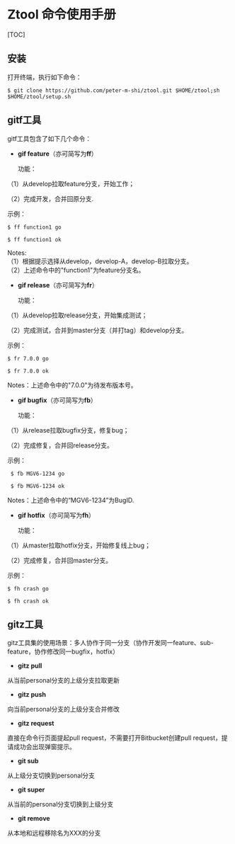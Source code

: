 # Ztool 命令使用手册 

[TOC]

## 安装

打开终端，执行如下命令：

    $ git clone https://github.com/peter-m-shi/ztool.git $HOME/ztool;sh $HOME/ztool/setup.sh


## gitf工具

gitf工具包含了如下几个命令：


* **gif feature**（亦可简写为**ff**）



  功能：



（1）从develop拉取feature分支，开始工作；

（2）完成开发，合并回原分支.



  示例：



    $ ff function1 go
  
    $ ff function1 ok

  Notes:  
（1）根据提示选择从develop，develop-A，develop-B拉取分支。  
（2）上述命令中的"function1"为feature分支名。


* **gif release**（亦可简写为**fr**）



  功能：



（1）从develop拉取release分支，开始集成测试；

（2）完成测试，合并到master分支（并打tag）和develop分支。



  示例：



    $ fr 7.0.0 go

    $ fr 7.0.0 ok



  Notes：上述命令中的"7.0.0"为待发布版本号。



* **gif bugfix**（亦可简写为**fb**）



  功能：



（1）从release拉取bugfix分支，修复bug；

（2）完成修复，合并回release分支。



  示例：



     $ fb MGV6-1234 go

     $ fb MGV6-1234 ok



  Notes：上述命令中的“MGV6-1234”为BugID.



* **gif hotfix**（亦可简写为**fh**）



  功能：



（1）从master拉取hotfix分支，开始修复线上bug；

（2）完成修复，合并回master分支。



  示例：



    $ fh crash go

    $ fh crash ok



## gitz工具

gitz工具集的使用场景：多人协作于同一分支（协作开发同一feature、sub-feature，协作修改同一bugfix，hotfix）



* **gitz pull**



从当前personal分支的上级分支拉取更新



* **gitz push**



向当前personal分支的上级分支合并修改



* **gitz request**



直接在命令行页面提起pull request，不需要打开Bitbucket创建pull request，提请成功会出现弹窗提示。



* **git sub**



从上级分支切换到personal分支



* **git super**



从当前的personal分支切换到上级分支



* **git remove**



从本地和远程移除名为XXX的分支

